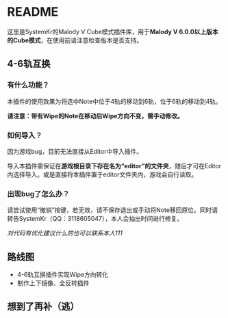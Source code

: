 # README
这里是SystemKr的Malody V Cube模式插件库，用于**Malody V 6.0.0以上版本的Cube模式**，在使用前请注意检查版本是否支持。

## 4-6轨互换
### 有什么功能？
本插件的使用效果为将选中Note中位于4轨的移动到6轨，位于6轨的移动到4轨。

**请注意：带有Wipe的Note在移动后Wipe方向不变，需手动修改。**

### 如何导入？
因为游戏bug，目前无法直接从Editor中导入插件。

导入本插件需保证在**游戏根目录下存在名为“editor”的文件夹**，随后才可在Editor内选择导入。或是直接将本插件置于editor文件夹内，游戏会自行读取。

### 出现bug了怎么办？
请尝试使用“撤销”按键，若无效，请不保存退出或手动将Note移回原位。同时请转告SystemKr（QQ：3118605047），本人会抽出时间进行修复。

*对代码有优化建议什么的也可以联系本人111*

## 路线图
- 4-6轨互换插件实现Wipe方向转化
- 制作上下镜像、全反转插件

## 想到了再补（逃）
